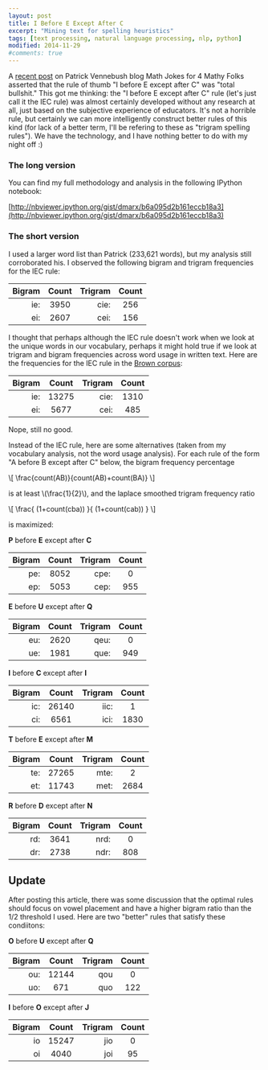 ```yaml
---
layout: post
title: I Before E Except After C
excerpt: "Mining text for spelling heuristics"
tags: [text processing, natural language processing, nlp, python]
modified: 2014-11-29
#comments: true
---
```


A [recent post](http://mathjokes4mathyfolks.wordpress.com/2014/11/15/the-weird-i-before-e-rule/) on Patrick Vennebush blog Math Jokes for 4 Mathy Folks asserted that the rule of thumb "I before E except after C" was "total bullshit." This got me thinking: the "I before E except after C" rule (let's just call it the IEC rule) was almost certainly developed without any research at all, just based on the subjective experience of educators. It's not a horrible rule, but certainly we can more intelligently construct better rules of this kind (for lack of a better term, I'll be refering to these as "trigram spelling rules"). We have the technology, and I have nothing better to do with my night off :)

### The long version

You can find my full methodology and analysis in the following IPython notebook:

[http://nbviewer.ipython.org/gist/dmarx/b6a095d2b161eccb18a3](http://nbviewer.ipython.org/gist/dmarx/b6a095d2b161eccb18a3)


### The short version


I used a larger word list than Patrick (233,621 words), but my analysis still corroborated his. I observed the following bigram and trigram frequencies for the IEC rule:

|Bigram|Count|Trigram|Count|
|---:|:----:|----:|:---:|
|ie:|3950|cie:|256|
|ei:|2607|cei:|156|


I thought that perhaps although the IEC rule doesn't work when we look at the unique words in our vocabulary, perhaps it might hold true if we look at trigram and bigram frequencies across word usage in written text. Here are the frequencies for the IEC rule in the [Brown corpus](https://en.wikipedia.org/wiki/Brown_Corpus):

|Bigram|Count|Trigram|Count|
|---:|:----:|----:|:---:|
|ie:|13275|cie:|1310|
|ei:|5677|cei:|485|

Nope, still no good.

Instead of the IEC rule, here are some alternatives (taken from my vocabulary analysis, not the word usage analysis). For each rule of the form "A before B except after C" below, the bigram frequency percentage

\\[ \frac{count(AB)}{count(AB)+count(BA)} \\] 

is at least \\(\frac{1}{2}\\), and the laplace smoothed trigram frequency ratio 

\\[ \frac{ (1+count(cba)) }{ (1+count(cab)) } \\]

is maximized:

**P** before **E** except after **C**

|Bigram|Count|Trigram|Count|
|---:|:----:|----:|:---:|
|pe:|8052|cpe:|0|
|ep:|5053|cep:|955|

**E** before **U** except after **Q**

|Bigram|Count|Trigram|Count|
|---:|:----:|----:|:---:|
|eu:|2620|qeu:|0|
|ue:|1981|que:|949|

**I** before **C** except after **I**

|Bigram|Count|Trigram|Count|
|---:|:----:|----:|:---:|
|ic:|26140|iic:|1|
|ci:|6561|ici:|1830|

**T** before **E** except after **M**

|Bigram|Count|Trigram|Count|
|---:|:----:|----:|:---:|
|te:|27265|mte:|2|
|et:|11743|met:|2684|

**R** before **D** except after **N**

|Bigram|Count|Trigram|Count|
|---:|:----:|----:|:---:|
|rd:|3641|nrd:|0|
|dr:|2738|ndr:|808|

## Update

After posting this article, there was some discussion that the optimal rules should focus on vowel placement and have a higher bigram ratio than the 1/2 threshold I used. Here are two "better" rules that satisfy these condiitons:

**O** before **U** except after **Q**

|Bigram|Count|Trigram|Count|
|---:|:----:|----:|:---:|
|ou:|12144|qou|0|
|uo:|671|quo|122|

**I** before **O** except after **J**

|Bigram|Count|Trigram|Count|
|---:|:----:|----:|:---:|
|io|15247|jio|0|
|oi|4040|joi|95|